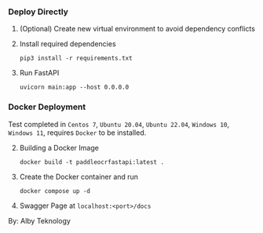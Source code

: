 ### Deploy Directly


1. (Optional) Create new virtual environment to avoid dependency conflicts
2. Install required dependencies

   ```shell
   pip3 install -r requirements.txt
   ```

3. Run FastAPI

   ```shell
   uvicorn main:app --host 0.0.0.0
   ```

### Docker Deployment

Test completed in `Centos 7`, `Ubuntu 20.04`, `Ubuntu 22.04`, `Windows 10`, `Windows 11`, requires `Docker` to be installed.

2. Building a Docker Image

   ```shell
   docker build -t paddleocrfastapi:latest .
   ```


3. Create the Docker container and run

   ```shell
   docker compose up -d
   ```

5. Swagger Page at `localhost:<port>/docs`


By: Alby Teknology <Developed for catatin project>